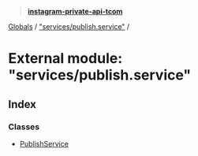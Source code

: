 > **[instagram-private-api-tcom](../README.md)**

[Globals](../README.md) / ["services/publish.service"](_services_publish_service_.md) /

# External module: "services/publish.service"

## Index

### Classes

* [PublishService](../classes/_services_publish_service_.publishservice.md)